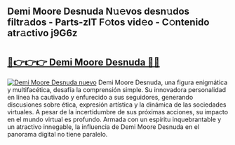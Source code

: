 ## Demi Moore Desnuda N𝚞𝚎vos desn𝚞dos filtr𝚊dos - Parts-zlT F𝚘tos vid𝚎o - C𝚘ntenido atr𝚊ctivo j9G6z

# <h2><a href="http://mb3krla.tromn.icu/?c=Demi+Moore+Desnuda">🔗👉👉👉 Demi Moore Desnuda 🔗🔗</a></h2>

[![Demi Moore Desnuda nuevo](https://i.imgur.com/pEAQMta.gif)](http://mb3krla.tromn.icu/?c=Demi+Moore+Desnuda)
Demi Moore Desnuda, una figura enigmática y multifacética, desafía la comprensión simple. Su innovadora personalidad en línea ha cautivado y enfurecido a sus seguidores, generando discusiones sobre ética, expresión artística y la dinámica de las sociedades virtuales. A pesar de la incertidumbre de sus próximas acciones, su impacto en el mundo virtual es profundo. Armada con un espíritu inquebrantable y un atractivo innegable, la influencia de Demi Moore Desnuda en el panorama digital no tiene paralelo.
